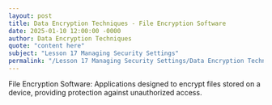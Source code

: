 ```yaml
---
layout: post
title: Data Encryption Techniques - File Encryption Software
date: 2025-01-10 12:00:00 -0000
author: Data Encryption Techniques
quote: "content here"
subject: "Lesson 17 Managing Security Settings"
permalink: "/Lesson 17 Managing Security Settings/Data Encryption Techniques/Data Encryption Techniques - File Encryption Software"
---
```


File Encryption Software: Applications designed to encrypt files stored on a device, providing protection against unauthorized access.
